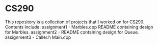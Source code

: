 # CS290
This repository is a collection of projects that I worked on for CS290.
Contents Include:
assignment1 - 
  Marbles.cpp
  README containing design for Marbles.
assignment2 -
  README containing design for Queue.
assignment3 - 
  Caller.h
  Main.cpp
  
    

